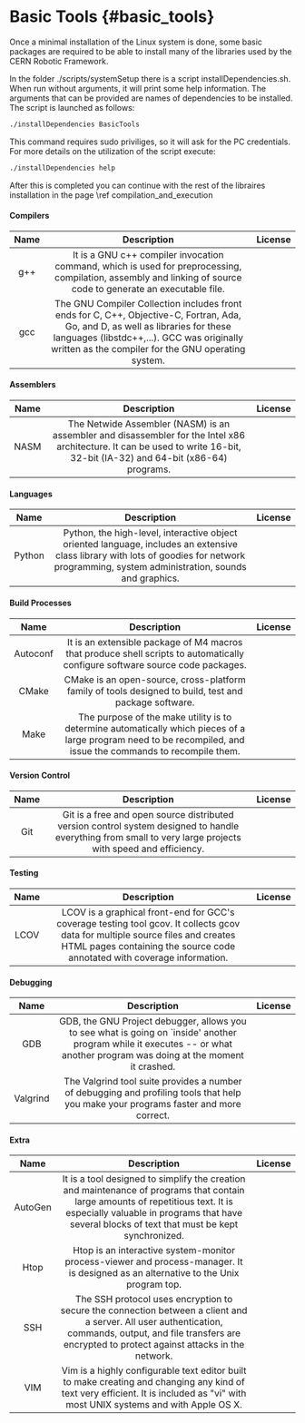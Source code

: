 # Basic Tools {#basic_tools}

Once a minimal installation of the Linux system is done, some basic packages are required to be able to install many of the libraries used by the CERN Robotic Framework.

In the folder ./scripts/systemSetup there is a script installDependencies.sh. When run without arguments, it will print some help information. The arguments that can be provided are names of dependencies to be installed. The script is launched as follows:

````bash
./installDependencies BasicTools
````

This command requires sudo priviliges, so it will ask for the PC credentials. For more details on the utilization of the script execute:

````bash
./installDependencies help
````

After this is completed you can continue with the rest of the libraires installation in the page \ref compilation_and_execution

#### Compilers

| Name | Description | License |
| :-: | :-: | :-: |
| g++ | It is a GNU c++ compiler invocation command, which is used for preprocessing, compilation, assembly and linking of source code to generate an executable file. | |
| gcc | The GNU Compiler Collection includes front ends for C, C++, Objective-C, Fortran, Ada, Go, and D, as well as libraries for these languages (libstdc++,...). GCC was originally written as the compiler for the GNU operating system. | |

#### Assemblers

| Name | Description | License |
| :-: | :-: | :-: |
| NASM | The Netwide Assembler (NASM) is an assembler and disassembler for the Intel x86 architecture. It can be used to write 16-bit, 32-bit (IA-32) and 64-bit (x86-64) programs. | |

#### Languages

| Name | Description | License |
| :-: | :-: | :-: |
| Python | Python, the high-level, interactive object oriented language, includes an extensive class library with lots of goodies for network programming, system administration, sounds and graphics. | |

#### Build Processes

| Name | Description | License |
| :-: | :-: | :-: |
| Autoconf | It is an extensible package of M4 macros that produce shell scripts to automatically configure software source code packages. | |
| CMake | CMake is an open-source, cross-platform family of tools designed to build, test and package software. | |
| Make | The purpose of the make utility is to determine automatically which pieces of a large program need to be recompiled, and issue the commands to recompile them. | |

#### Version Control

| Name | Description | License |
| :-: | :-: | :-: |
| Git | Git is a free and open source distributed version control system designed to handle everything from small to very large projects with speed and efficiency. | |

#### Testing

| Name | Description | License |
| :-: | :-: | :-: |
| LCOV | LCOV is a graphical front-end for GCC's coverage testing tool gcov. It collects gcov data for multiple source files and creates HTML pages containing the source code annotated with coverage information. | |

#### Debugging

| Name | Description | License |
| :-: | :-: | :-: |
| GDB | GDB, the GNU Project debugger, allows you to see what is going on `inside' another program while it executes -- or what another program was doing at the moment it crashed. | |
| Valgrind | The Valgrind tool suite provides a number of debugging and profiling tools that help you make your programs faster and more correct. | |

#### Extra

| Name | Description | License |
| :-: | :-: | :-: |
| AutoGen | It is a tool designed to simplify the creation and maintenance of programs that contain large amounts of repetitious text. It is especially valuable in programs that have several blocks of text that must be kept synchronized. | |
| Htop | Htop is an interactive system-monitor process-viewer and process-manager. It is designed as an alternative to the Unix program top. | |
| SSH | The SSH protocol uses encryption to secure the connection between a client and a server. All user authentication, commands, output, and file transfers are encrypted to protect against attacks in the network. | |
| VIM | Vim is a highly configurable text editor built to make creating and changing any kind of text very efficient. It is included as "vi" with most UNIX systems and with Apple OS X. | |
